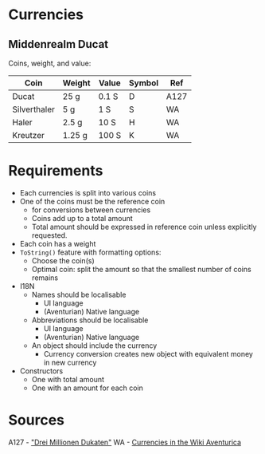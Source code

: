 
# Currencies

## Middenrealm Ducat

Coins, weight, and value:

| Coin | Weight | Value | Symbol | Ref |
|---|---|---|---|---|
| Ducat        |   25 g |  0.1 S | D | A127 |
| Silverthaler |    5 g |    1 S | S |   WA |
| Haler        |  2.5 g |  10 S | H |   WA |
| Kreutzer     | 1.25 g | 100 S | K |   WA |



# Requirements

* Each currencies is split into various coins
* One of the coins must be the reference coin 
  * for conversions between currencies
  * Coins add up to a total amount
  * Total amount should be expressed in reference coin unless explicitly requested.
* Each coin has a weight
* `ToString()` feature with formatting options:
  * Choose the coin(s)
  * Optimal coin: split the amount so that the smallest number of coins remains
* I18N
  * Names should be localisable
    * UI language
    * (Aventurian) Native language
  * Abbreviations should be localisable
    * UI language
    * (Aventurian) Native language
  * An object should include the currency
    * Currency conversion creates new object with equivalent money in new currency
* Constructors
  * One with total amount
  * One with an amount for each coin



# Sources

A127 - ["Drei Millionen Dukaten"](https://de.wiki-aventurica.de/wiki/Drei_Millionen_Dukaten)
WA - [Currencies in the Wiki Aventurica](https://de.wiki-aventurica.de/wiki/W%C3%A4hrung)